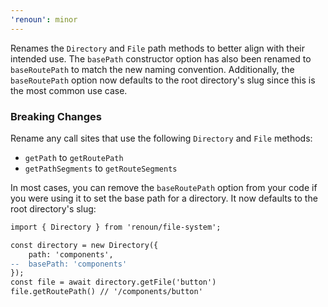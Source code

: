 ```yaml
---
'renoun': minor
---
```


Renames the `Directory` and `File` path methods to better align with their intended use. The `basePath` constructor option has also been renamed to `baseRoutePath` to match the new naming convention. Additionally, the `baseRoutePath` option now defaults to the root directory's slug since this is the most common use case.

### Breaking Changes

Rename any call sites that use the following `Directory` and `File` methods:

- `getPath` to `getRoutePath`
- `getPathSegments` to `getRouteSegments`

In most cases, you can remove the `baseRoutePath` option from your code if you were using it to set the base path for a directory. It now defaults to the root directory's slug:

```diff
import { Directory } from 'renoun/file-system';

const directory = new Directory({
    path: 'components',
--  basePath: 'components'
});
const file = await directory.getFile('button')
file.getRoutePath() // '/components/button'
```
